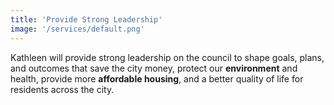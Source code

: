```yaml
---
title: 'Provide Strong Leadership'
image: '/services/default.png'
---
```


Kathleen will provide strong leadership on the council to shape goals, plans, and outcomes that save the city money, protect our __environment__ and health, provide more __affordable housing__, and a better quality of life for residents across the city.
